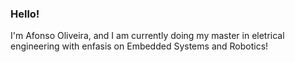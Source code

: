 ### Hello!

I'm Afonso Oliveira, and I am currently doing my master in eletrical engineering with enfasis on Embedded Systems and Robotics!
